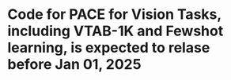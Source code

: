 # Code for PACE for Vision Tasks, including VTAB-1K and Fewshot learning, is expected to relase before Jan 01, 2025
